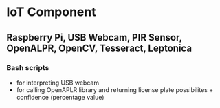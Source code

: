 # IoT Component
## Raspberry Pi, USB Webcam, PIR Sensor, OpenALPR, OpenCV, Tesseract, Leptonica
### Bash scripts
  - for interpreting USB webcam
  - for calling OpenAPLR library and returning license plate possibilites + confidence (percentage value)
